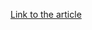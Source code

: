[Link to the article](https://www.bleepingcomputer.com/news/security/schneider-electric-confirms-dev-platform-breach-after-hacker-steals-data/)
